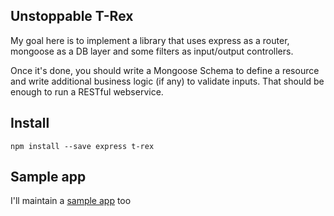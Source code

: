 ## Unstoppable T-Rex

My goal here is to implement a library that uses express as a router, mongoose as a DB layer and some filters as input/output controllers.

Once it's done, you should write a Mongoose Schema to define a resource and write additional business logic (if any) to validate inputs. That should be enough to run a RESTful webservice.

## Install

```
npm install --save express t-rex

```

## Sample app

I'll maintain a [sample app](https://github.com/darlanalves/trex-seed) too
